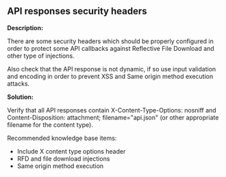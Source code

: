 API responses security headers
-------

**Description:**

There are some security headers which should be properly configured in order to protect some API callbacks against Reflective File Download and other type of injections.

Also check that the API response is not dynamic, if so use input validation and encoding in order to prevent XSS and Same origin method execution attacks.


**Solution:**

Verify that all API responses contain X-Content-Type-Options: nosniff and Content-Disposition: attachment; filename="api.json" (or other appropriate filename for the content type).

Recommended knowledge base items:

- Include X content type options header
- RFD and file download injections
- Same origin method execution
